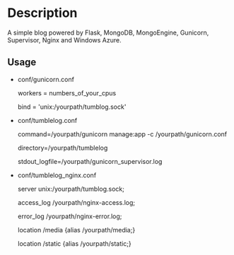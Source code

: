 Description
=============
A simple blog powered by Flask, MongoDB, MongoEngine, Gunicorn, Supervisor, Nginx and Windows Azure.

Usage
-------------
* conf/gunicorn.conf

    workers = numbers_of_your_cpus
    
    bind = 'unix:/yourpath/tumblog.sock'
  

* conf/tumblelog.conf

    command=/yourpath/gunicorn manage:app -c /yourpath/gunicorn.conf
    
    directory=/yourpath/tumblelog
  
    stdout_logfile=/yourpath/gunicorn_supervisor.log
  

* conf/tumblelog_nginx.conf
  
    server unix:/yourpath/tumblog.sock;
  
    access_log /yourpath/nginx-access.log;
    
    error_log /yourpath/nginx-error.log;
  
    location /media {alias /yourpath/media;}
    
    location /static {alias /yourpath/static;}